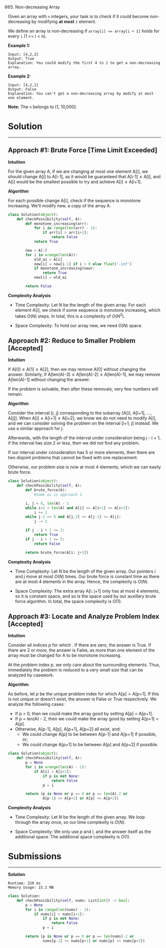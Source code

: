 665. Non-decreasing Array

Given an array with `n` integers, your task is to check if it could become non-decreasing by modifying **at most** `1` element.

We define an array is non-decreasing if `array[i] <= array[i + 1]` holds for every `i` (1 <= i < n).

**Example 1:**
```
Input: [4,2,3]
Output: True
Explanation: You could modify the first 4 to 1 to get a non-decreasing array.
```
**Example 2:**
```
Input: [4,2,1]
Output: False
Explanation: You can't get a non-decreasing array by modify at most one element.
```
**Note:** The `n` belongs to [1, 10,000].

# Solution
---
## Approach #1: Brute Force [Time Limit Exceeded]
**Intuition**

For the given array $\text{A}$, if we are changing at most one element $\text{A[i]}$, we should change $\text{A[i]}$ to $\text{A[i-1]}$, as it would be guaranteed that $\text{A[i-1]} ≤ \text{A[i]}$, and $\text{A[i]}$ would be the smallest possible to try and achieve $\text{A[i]} ≤ \text{A[i+1]}$.

**Algorithm**

For each possible change $\text{A[i]}$, check if the sequence is monotone increasing. We'll modify $\text{new}$, a copy of the array $\text{A}$.

```python
class Solution(object):
    def checkPossibility(self, A):
        def monotone_increasing(arr):
            for i in range(len(arr) - 1):
                if arr[i] > arr[i+1]:
                    return False
            return True

        new = A[:]
        for i in xrange(len(A)):
            old_ai = A[i]
            new[i] = new[i-1] if i > 0 else float('-inf')
            if monotone_increasing(new):
                return True
            new[i] = old_ai

        return False
```

**Complexity Analysis**

* Time Complexity: Let $N$ be the length of the given array. For each element $\text{A[i]}$, we check if some sequence is monotone increasing, which takes $O(N)$ steps. In total, this is a complexity of $O(N^2)$.

* Space Complexity: To hold our array $\text{new}$, we need $O(N)$ space.

## Approach #2: Reduce to Smaller Problem [Accepted]
**Intuition**

If $\text{A[0]} ≤ \text{A[1]} ≤ \text{A[2]}$, then we may remove $\text{A[0]}$ without changing the answer. Similarly, if $\text{A}\big[\text{len(A)-3}\big] ≤ \text{A}\big[\text{len(A)-2}\big] ≤ \text{A}\big[\text{len(A)-1}\big]$, we may remove $\text{A[len(A)-1]}$ without changing the answer.

If the problem is solvable, then after these removals, very few numbers will remain.

**Algorithm**

Consider the interval $\text{[i, j]}$ corresponding to the subarray $\big[\text{A[i], A[i+1], ..., A[j]}\big]$. When $\text{A[i]} ≤ \text{A[i+1]} ≤ \text{A[i+2]}$, we know we do not need to modify $\text{A[i]}$, and we can consider solving the problem on the interval $\text{[i+1, j]}$ instead. We use a similar approach for $j$.

Afterwards, with the length of the interval under consideration being $\text{j - i + 1}$, if the interval has size 2 or less, then we did not find any problem.

If our interval under consideration has 5 or more elements, then there are two disjoint problems that cannot be fixed with one replacement.

Otherwise, our problem size is now at most 4 elements, which we can easily brute force.

```python
class Solution(object):
    def checkPossibility(self, A):
        def brute_force(A):
            #Same as in approach 1

        i, j = 0, len(A) - 1
        while i+2 < len(A) and A[i] <= A[i+1] <= A[i+2]:
            i += 1
        while j-2 >= 0 and A[j-2] <= A[j-1] <= A[j]:
            j -= 1

        if j - i + 1 <= 2:
            return True
        if j - i + 1 >= 5:
            return False

        return brute_force(A[i: j+1])
```

**Complexity Analysis**

* Time Complexity: Let $N$ be the length of the given array. Our pointers $i$ and $j$ move at most $O(N)$ times. Our brute force is constant time as there are at most 4 elements in the array. Hence, the complexity is $O(N)$.

* Space Complexity: The extra array $\text{A[i: j+1]}$ only has at most 4 elements, so it is constant space, and so is the space used by our auxillary brute force algorithm. In total, the space complexity is $O(1)$.

## Approach #3: Locate and Analyze Problem Index [Accepted]
**Intuition**

Consider all indices $p$ for which $%\text{A[p]} > \text{A[p+1]}$. If there are zero, the answer is True. If there are 2 or more, the answer is False, as more than one element of the array must be changed for $\text{A}$ to be monotone increasing.

At the problem index $p$, we only care about the surrounding elements. Thus, immediately the problem is reduced to a very small size that can be analyzed by casework.

**Algorithm**

As before, let $p$ be the unique problem index for which $\text{A[p]} > \text{A[p+1]}$. If this is not unique or doesn't exist, the answer is False or True respectively. We analyze the following cases:

* If $\text{p = 0}$, then we could make the array good by setting $\text{A[p] = A[p+1]}$.
* If $\text{p = len(A) - 2}$, then we could make the array good by setting $\text{A[p+1] = A[p]}$.
* Otherwise, $\text{A[p-1], A[p], A[p+1], A[p+2]}$ all exist, and:
    * We could change $\text{A[p]}$ to be between $\text{A[p-1]}$ and $\text{A[p+1]}$ if possible, or;
    * We could change $\text{A[p+1]}$ to be between $\text{A[p]}$ and $\text{A[p+2]}$ if possible.
    
```python
class Solution(object):
    def checkPossibility(self, A):
        p = None
        for i in xrange(len(A) - 1):
            if A[i] > A[i+1]:
                if p is not None:
                    return False
                p = i

        return (p is None or p == 0 or p == len(A)-2 or
                A[p-1] <= A[p+1] or A[p] <= A[p+2])
```

**Complexity Analysis**

* Time Complexity: Let $N$ be the length of the given array. We loop through the array once, so our time complexity is $O(N)$.

* Space Complexity: We only use $p$ and $i$, and the answer itself as the additional space. The additional space complexity is $O(1)$.

# Submissions
---
**Solution**
```
Runtime: 220 ms
Memory Usage: 15.1 MB
```
```python
class Solution:
    def checkPossibility(self, nums: List[int]) -> bool:
        p = None
        for i in range(len(nums) - 1):
            if nums[i] > nums[i+1]:
                if p is not None:
                    return False
                p = i

        return (p is None or p == 0 or p == len(nums)-2 or
                nums[p-1] <= nums[p+1] or nums[p] <= nums[p+2])
```
